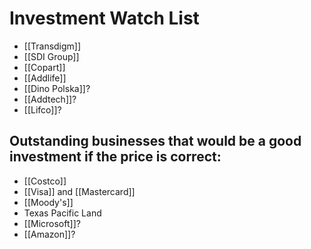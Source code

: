 # Investment Watch List 


- [[Transdigm]]
- [[SDI Group]]
- [[Copart]]
- [[Addlife]]
- [[Dino Polska]]?
- [[Addtech]]?
- [[Lifco]]?


## Outstanding businesses that would be a good investment if the price is correct:
- [[Costco]]
- [[Visa]] and [[Mastercard]]
- [[Moody's]]
- Texas Pacific Land
- [[Microsoft]]?
- [[Amazon]]?
